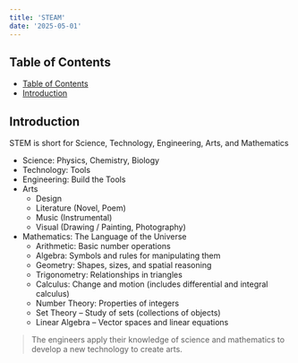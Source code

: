 ```yaml
---
title: 'STEAM'
date: '2025-05-01'
---
```


## Table of Contents

- [Table of Contents](#table-of-contents)
- [Introduction](#introduction)

## Introduction

STEM is short for Science, Technology, Engineering, Arts, and Mathematics

- Science: Physics, Chemistry, Biology
- Technology: Tools
- Engineering: Build the Tools
- Arts
  - Design
  - Literature (Novel, Poem)
  - Music (Instrumental)
  - Visual (Drawing / Painting, Photography)
- Mathematics: The Language of the Universe
  - Arithmetic: Basic number operations
  - Algebra: Symbols and rules for manipulating them
  - Geometry: Shapes, sizes, and spatial reasoning
  - Trigonometry: Relationships in triangles
  - Calculus: Change and motion (includes differential and integral calculus)
  - Number Theory: Properties of integers
  - Set Theory – Study of sets (collections of objects)
  - Linear Algebra – Vector spaces and linear equations

> The engineers apply their knowledge of science and mathematics to develop a new technology to create arts.
